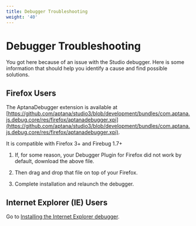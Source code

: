 ```yaml
---
title: Debugger Troubleshooting
weight: '40'
---
```


# Debugger Troubleshooting

You got here because of an issue with the Studio debugger. Here is some information that should help you identify a cause and find possible solutions.

## Firefox Users

The AptanaDebugger extension is available at [https://github.com/aptana/studio3/blob/development/bundles/com.aptana.js.debug.core/res/firefox/aptanadebugger.xpi](https://github.com/aptana/studio3/blob/development/bundles/com.aptana.js.debug.core/res/firefox/aptanadebugger.xpi).

It is compatible with Firefox 3+ and Firebug 1.7+

1. If, for some reason, your Debugger Plugin for Firefox did not work by default, download the above file.

2. Then drag and drop that file on top of your Firefox.

3. Complete installation and relaunch the debugger.

## Internet Explorer (IE) Users

Go to [Installing the Internet Explorer debugger](#undefined).
